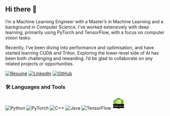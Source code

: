 ## Hi there 👋

<!--
**HamzaElshafie/HamzaElshafie** is a ✨ _special_ ✨ repository because its `README.md` (this file) appears on your GitHub profile.

Here are some ideas to get you started:

- 🔭 I’m currently working on ...
- 🌱 I’m currently learning ...
- 👯 I’m looking to collaborate on ...
- 💬 Ask me about ...
- 📫 How to reach me: ...
-->

I’m a Machine Learning Engineer with a Master’s in Machine Learning and a background in Computer Science. I’ve worked extensively with deep learning, primarily using PyTorch and TensorFlow, with a focus on computer vision tasks.

Recently, I’ve been diving into performance and optimisation, and have started learning CUDA and Triton. Exploring the lower-level side of AI has been both challenging and rewarding. I’d be glad to collaborate on any related projects or opportunities.

[![Résumé](https://img.shields.io/badge/View%20Résumé-PDF-red?logo=adobeacrobatreader)](https://github.com/HamzaElshafie/HamzaElshafie/blob/main/Resume.pdf)
[![LinkedIn](https://img.shields.io/badge/LinkedIn-Profile-blue?logo=linkedin)](https://www.linkedin.com/in/hamzaelshafie)
[![GitHub](https://img.shields.io/badge/GitHub-Follow-black?logo=github)](https://github.com/HamzaElshafie)

### 🛠️ Languages and Tools

<p align="left">
  <img src="https://cdn.jsdelivr.net/gh/devicons/devicon/icons/python/python-original.svg" width="40" alt="Python"/>
  <img src="https://cdn.jsdelivr.net/gh/devicons/devicon/icons/pytorch/pytorch-original.svg" width="40" alt="PyTorch"/>
  <img src="https://cdn.jsdelivr.net/gh/devicons/devicon/icons/cplusplus/cplusplus-original.svg" width="40" alt="C++"/>
  <img src="https://cdn.jsdelivr.net/gh/devicons/devicon/icons/java/java-original.svg" width="40" alt="Java"/>
  <img src="https://cdn.jsdelivr.net/gh/devicons/devicon/icons/tensorflow/tensorflow-original.svg" width="40" alt="TensorFlow"/>
  <img src="https://github.com/HamzaElshafie/HamzaElshafie/blob/main/cuda.png" width="40" alt="CUDA"/>
</p>
